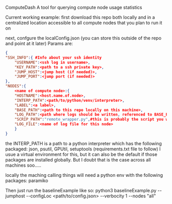 ComputeDash
A tool for querying compute node usage statistics

Current working example:
first download this repo both locally and in a centralized location accessible to all compute nodes that you plan to run it on

next, confgure the localConfig.json (you can store this outside of the repo and point at it later)
Params are:
```json
{
"SSH_INFO":{ #Info about your ssh identity
	"USERNAME":<ssh log in username>,
	"KEY_PATH":<path to a ssh private key>,
	"JUMP_HOST":<jump host (if needed)>,
	"JUMP_PORT":<jump port (if needed)>
},
"NODES":{
	<name of compute node>:{
	"HOSTNAME":<host.name.of.node>,
	"INTERP_PATH":<path/to/python/venv/interpreter>,
	"LABEL":<a label>,
	"BASE_PATH":<path to this repo locally on this machine>,
	"LOG_PATH":<path where logs should be written, referenced to BASE_PATH>,
	"SCRIP_PATH":"remote_wrapper.py",#this is probably the script you want
	"LOG_FILE":<name of log file for this node>
	}
}
```
the INTERP_PATH is a path to a python interpreter which has the following packaged:
json, psutil, GPUtil, setuptools
(requirements.txt file to follow)
I usue a virtual environment for this, but it can also be the default if those packages are installed globally. But I doubt that is the case across all machines soo.....


locally the maching calling things will need a python env with the following packages:
paramiko

Then just run the baselineExample like so:
python3 baselineExample.py --jumphost --configLoc <path/to/config.json> --verbocity 1 --nodes "all"




